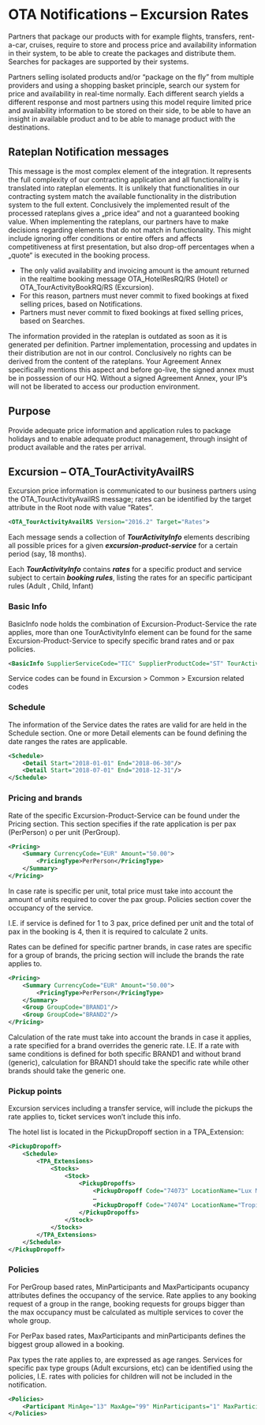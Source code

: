 # OTA Notifications – Excursion Rates

Partners that package our products with for example flights, transfers, rent-a-car, cruises, require to store and process price and availability information in their system, to be able to create the packages and distribute them. Searches for packages are supported by their systems.

Partners selling isolated products and/or “package on the fly” from multiple providers and using a shopping basket principle, search our system for price and availability in real-time normally. Each different search yields a different response and most partners using this model require limited price and availability information to be stored on their side, to be able to have an insight in available product and to be able to manage product with the destinations.

## Rateplan Notification messages

This message is the most complex element of the integration. It represents the full complexity of our contracting application and all functionality is translated into rateplan elements. It is unlikely that functionalities in our contracting system match the available functionality in the distribution system to the full extent. Conclusively the implemented result of the processed rateplans gives a „price idea“ and not a guaranteed booking value. When implementing the rateplans, our partners have to make decisions regarding elements that do not match in functionality. This might include ignoring offer conditions or entire offers and affects competitiveness at first presentation, but also drop-off percentages when a „quote“ is executed in the booking process.

- The only valid availability and invoicing amount is the amount returned in the realtime booking message OTA_HotelResRQ/RS (Hotel) or OTA_TourActivityBookRQ/RS (Excursion).
- For this reason, partners must never commit to fixed bookings at fixed selling prices, based on Notifications.
- Partners must never commit to fixed bookings at fixed selling prices, based on Searches.

The information provided in the rateplan is outdated as soon as it is generated per definition. Partner implementation, processing and updates in their distribution are not in our control. Conclusively no rights can be derived from the content of the rateplans. Your Agreement Annex specifically mentions this aspect and before go-live, the signed annex must be in possession of our HQ. Without a signed Agreement Annex, your IP’s will not be liberated to access our production environment.

## Purpose

Provide adequate price information and application rules to package holidays and to enable adequate product management, through insight of product available and the rates per arrival.

## Excursion – OTA_TourActivityAvailRS

Excursion price information is communicated to our business partners using the OTA_TourActivityAvailRS message; rates can be identified by the target attribute in the Root node with value “Rates”.
```xml
<OTA_TourActivityAvailRS Version="2016.2" Target="Rates">
```
Each message sends a collection of **_TourActivityInfo_** elements describing all possible prices for a given **_excursion-product-service_** for a certain period (say, 18 months).

Each **_TourActivityInfo_** contains **_rates_** for a specific product and service subject to certain **_booking rules_**, listing the rates for an specific participant rules (Adult , Child, Infant)


### Basic Info

BasicInfo node holds the combination of Excursion-Product-Service the rate applies, more than one TourActivityInfo element can be found for the same Excursion-Product-Service to specify specific brand rates and or pax policies.
```xml
<BasicInfo SupplierServiceCode="TIC" SupplierProductCode="ST" TourActivityID="PESLPA4GTA"/>
```
Service codes can be found in Excursion > Common > Excursion related codes

### Schedule

The information of the Service dates the rates are valid for are held in the Schedule section. One or more Detail elements can be found defining the date ranges the rates are applicable.
```xml
<Schedule>
    <Detail Start="2018-01-01" End="2018-06-30"/>
    <Detail Start="2018-07-01" End="2018-12-31"/>
</Schedule>
```
### Pricing and brands

Rate of the specific Excursion-Product-Service can be found under the Pricing section. This section specifies if the rate application is per pax (PerPerson) o per unit (PerGroup).
```xml
<Pricing>
    <Summary CurrencyCode="EUR" Amount="50.00">
        <PricingType>PerPerson</PricingType>
    </Summary>
</Pricing>
```
In case rate is specific per unit, total price must take into account the amount of units required to cover the pax group. Policies section cover the occupancy of the service.

I.E. if service is defined for 1 to 3 pax, price defined per unit and the total of pax in the booking is 4, then it is required to calculate 2 units.

Rates can be defined for specific partner brands, in case rates are specific for a group of brands, the pricing section will include the brands the rate applies to.
```xml
<Pricing>
    <Summary CurrencyCode="EUR" Amount="50.00">
        <PricingType>PerPerson</PricingType>
    </Summary>
    <Group GroupCode="BRAND1"/>
    <Group GroupCode="BRAND2"/>
</Pricing>
```
Calculation of the rate must take into account the brands in case it applies, a rate specified for a brand overrides the generic rate. I.E. If a rate with same conditions is defined for both specific BRAND1 and without brand (generic), calculation for BRAND1 should take the specific rate while other brands should take the generic one.

### Pickup points

Excursion services including a transfer service, will include the pickups the rate applies to, ticket services won’t include this info.

The hotel list is located in the PickupDropoff section in a TPA_Extension:
```xml
<PickupDropoff>
    <Schedule>
        <TPA_Extensions>
            <Stocks>
                <Stock>
                    <PickupDropoffs>
                        <PickupDropoff Code="74073" LocationName="Lux Mar Apartments" OtherInfo="Hotel" PickupInd="true"/>
                        …
                        <PickupDropoff Code="74074" LocationName="Tropical Gardens Apartments" OtherInfo="Hotel" PickupInd="true"/>
                    </PickupDropoffs>
                </Stock>
            </Stocks>
        </TPA_Extensions>
    </Schedule>
</PickupDropoff>
```
### Policies

For PerGroup based rates, MinParticipants and MaxParticipants ocupancy attributes defines the occupancy of the service. Rate applies to any booking request of a group in the range, booking requests for groups bigger than the max occupancy must be calculated as multiple services to cover the whole group.

For PerPax based rates, MaxParticipants and minParticipants defines the biggest group allowed in a booking.

Pax types the rate applies to, are expressed as age ranges. Services for specific pax type groups (Adult excursions, etc) can be identified using the policies, I.E. rates with policies for children will not be included in the notification.
```xml
<Policies>
    <Participant MinAge="13" MaxAge="99" MinParticipants="1" MaxParticipants="1"/>
</Policies>
```